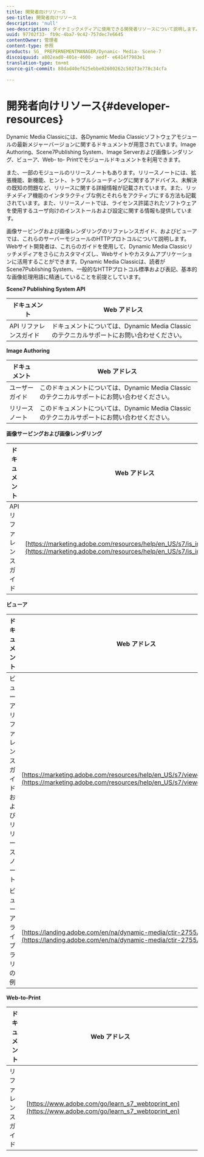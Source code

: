 ```yaml
---
title: 開発者向けリソース
seo-title: 開発者向けリソース
description: 'null'
seo-description: ダイナミックメディアに使用できる開発者リソースについて説明します。
uuid: 97702f33- fb9c-4ba7-9c42-757dec7e6645
contentOwner: 管理者
content-type: 参照
products: SG_ PREPERNEMENTMANAGER/Dynamic- Media- Scene-7
discoiquuid: a802ead0-401e-4600- aedf- e6414f7983e1
translation-type: tm+mt
source-git-commit: 88dad40ef625ebbe02600262c502f3e778c34cfa

---
```



# 開発者向けリソース{#developer-resources}

Dynamic Media Classicには、各Dynamic Media Classicソフトウェアモジュールの最新メジャーバージョンに関するドキュメントが用意されています。Image Authoring、Scene7Publishing System、Image Serverおよび画像レンダリング、ビューア、Web- to- Printでモジュールドキュメントを利用できます。

また、一部のモジュールのリリースノートもあります。リリースノートには、拡張機能、新機能、ヒント、トラブルシューティングに関するアドバイス、未解決の既知の問題など、リリースに関する詳細情報が記載されています。また、リッチメディア機能のインタラクティブな例とそれらをアクティブにする方法も記載されています。また、リリースノートでは、ライセンス許諾されたソフトウェアを使用するユーザ向けのインストールおよび設定に関する情報も提供しています。

画像サービングおよび画像レンダリングのリファレンスガイド、およびビューアでは、これらのサーバーモジュールのHTTPプロトコルについて説明します。Webサイト開発者は、これらのガイドを使用して、Dynamic Media Classicリッチメディアをさらにカスタマイズし、Webサイトやカスタムアプリケーションに活用することができます。Dynamic Media Classicは、読者がScene7Publishing System、一般的なHTTPプロトコル標準および表記、基本的な画像処理用語に精通していることを前提としています。


**Scene7 Publishing System API**

| ドキュメント | Web アドレス |
|--- |--- |
| API リファレンスガイド | ドキュメントについては、Dynamic Media Classicのテクニカルサポートにお問い合わせください。 |

**Image Authoring**

| ドキュメント | Web アドレス |
|--- |--- |
| ユーザーガイド | このドキュメントについては、Dynamic Media Classicのテクニカルサポートにお問い合わせください。 |
| リリースノート | このドキュメントについては、Dynamic Media Classicのテクニカルサポートにお問い合わせください。 |

**画像サービングおよび画像レンダリング**

| ドキュメント | Web アドレス |
|--- |--- |
| API リファレンスガイド | [https://marketing.adobe.com/resources/help/en_US/s7/is_ir_api/index.html](https://marketing.adobe.com/resources/help/en_US/s7/is_ir_api/index.html) |

**ビューア**

| ドキュメント | Web アドレス |
|--- |--- |
| ビューアリファレンスガイドおよびリリースノート | [https://marketing.adobe.com/resources/help/en_US/s7/viewers_ref/index.html](https://marketing.adobe.com/resources/help/en_US/s7/viewers_ref/index.html) |
| ビューアライブラリの例 | [https://landing.adobe.com/en/na/dynamic-media/ctir-2755/live-demos.html](https://landing.adobe.com/en/na/dynamic-media/ctir-2755/live-demos.htm) |


**Web-to-Print**

| ドキュメント | Web アドレス |
|--- |--- |
| リファレンスガイド | [https://www.adobe.com/go/learn_s7_webtoprint_en](https://www.adobe.com/go/learn_s7_webtoprint_en) |
